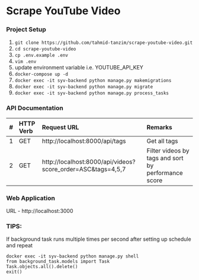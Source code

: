 # Scrape YouTube Video

### Project Setup
1. `git clone https://github.com/tahmid-tanzim/scrape-youtube-video.git`
2. `cd scrape-youtube-video`
3. `cp .env.example .env`
4. `vim .env`
5. update environment variable i.e. YOUTUBE_API_KEY 
6. `docker-compose up -d`
7. `docker exec -it syv-backend python manage.py makemigrations`
8. `docker exec -it syv-backend python manage.py migrate`
9. `docker exec -it syv-backend python manage.py process_tasks`


### API Documentation
| #   | HTTP Verb | Request URL                                                  | Remarks                                             |
|:---:|:----------|:-------------------------------------------------------------|:----------------------------------------------------|
| 1   | GET       | http://localhost:8000/api/tags                               | Get all tags                                        |
| 2   | GET       | http://localhost:8000/api/videos?score_order=ASC&tags=4,5,7  | Filter videos by tags and sort by performance score | 


### Web Application
URL - http://localhost:3000


### TIPS: 
If background task runs multiple times per second after setting up schedule and repeat
```doctest
docker exec -it syv-backend python manage.py shell
from background_task.models import Task
Task.objects.all().delete()
exit()
```